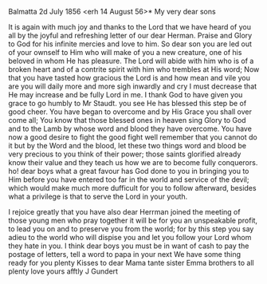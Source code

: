  Balmatta 2d July 1856
 <erh 14 August 56>*
My very dear sons

It is again with much joy and thanks to the Lord that we have heard of you all by the joyful and refreshing letter of our dear Herman. Praise and Glory to God for his infinite mercies and love to him. So dear son you are led out of your ownself to Him who will make of you a new creature, one of his beloved in whom He has pleasure. The Lord will abide with him who is of a broken heart and of a contrite spirit with him who trembles at His word; Now that you have tasted how gracious the Lord is and how mean and vile you are you will daily more and more sigh inwardly and cry I must decrease that He may increase and be fully Lord in me. I thank God to have given you grace to go humbly to Mr Staudt. you see He has blessed this step be of good cheer. You have began to overcome and by His Grace you shall over come all; You know that those blessed ones in heaven sing Glory to God and to the Lamb by whose word and blood they have overcome. You have now a good desire to fight the good fight well remember that you cannot do it but by the Word and the blood, let these two things word and blood be very precious to you think of their power; those saints glorified already know their value and they teach us how we are to become fully conquerors. ho! dear boys what a great favour has God done to you in bringing you to Him before you have entered too far in the world and service of the devil; which would make much more dufficult for you to follow afterward, besides what a privilege is that to serve the Lord in your youth.

I rejoice greatly that you have also dear Herrman joined the meeting of those young men who pray together it will be for you an unspeakable profit, to lead you on and to preserve you from the world; for by this step you say adieu to the world who will dispise you and let you follow your Lord whom they hate in you. I think dear boys you must be in want of cash to pay the postage of letters, tell a word to papa in your next We have some thing ready for you plenty Kisses to dear Mama tante sister Emma brothers to all plenty love
 yours afftly J Gundert

